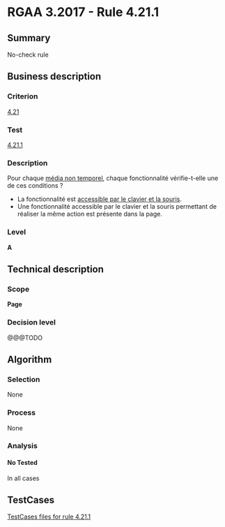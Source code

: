 # RGAA 3.2017 - Rule 4.21.1

## Summary
No-check rule


## Business description

### Criterion
[4.21](http://references.modernisation.gouv.fr/rgaa-accessibilite/criteres.html#crit-4-21)

### Test
[4.21.1](http://references.modernisation.gouv.fr/rgaa-accessibilite/criteres.html#test-4-21-1)

### Description
<div lang="fr">Pour chaque <a href="http://references.modernisation.gouv.fr/rgaa-accessibilite/glossaire.html#mdia-non-temporel">m&#xE9;dia non temporel</a>, chaque fonctionnalit&#xE9; v&#xE9;rifie-t-elle une de ces conditions&nbsp;? <ul><li>La fonctionnalit&#xE9; est <a href="http://references.modernisation.gouv.fr/rgaa-accessibilite/glossaire.html#accessible-et-activable-par-le-clavier-et-la-souris">accessible par le clavier et la souris</a>.</li> <li>Une fonctionnalit&#xE9; accessible par le clavier et la souris permettant de r&#xE9;aliser la m&#xEA;me action est pr&#xE9;sente dans la page.</li> </ul></div>

### Level
**A**


## Technical description

### Scope
**Page**

### Decision level
@@@TODO


## Algorithm

### Selection
None

### Process
None

### Analysis

#### No Tested
In all cases


##  TestCases

[TestCases files for rule 4.21.1](https://github.com/Asqatasun/Asqatasun/tree/develop/rules/rules-rgaa3.2017/src/test/resources/testcases/rgaa32017/Rgaa32017Rule042101/)



